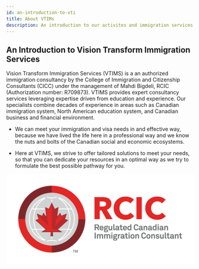 ```yaml
---
id: an-introduction-to-vti
title: About VTIMs
description: An introduction to our activites and immigration services at Vision Transform Immigration.
---
```


## An Introduction to Vision Transform Immigration Services



Vision Transform Immigration Services (VTIMS) is a an authorized immigration consultancy by the College of Immigration and Citizenship Consultants (CICC) under the management of Mahdi Bigdeli, RCIC (Authorization number: R709873). VTIMS provides expert consultancy services leveraging expertise driven from education and experience. Our specialists combine decades of experience in areas such as Canadian immigration system, North American education system, and Canadian business and financial environment. 

- We can meet your immigration and visa needs in and effective way, because we have lived the life here in a professional way and we know the nuts and bolts of the Canadian social and economic ecosystems. 

- Here at VTIMS, we strive to offer tailored solutions to meet your needs, so that you can dedicate your resources in an optimal way as we try to formulate the best possible pathway for you.  



![layer1-tangle](/img/learn/RCIC_EN_HORZ_CLR_POS_TM.png)


